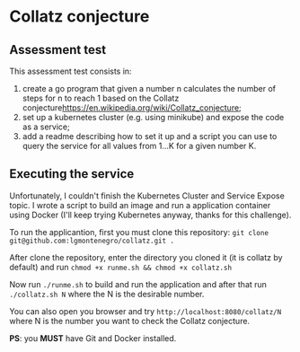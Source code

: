 # Collatz conjecture
## Assessment test

This assessment test consists in:

1. create a go program that given a number n calculates the number of steps for n to reach 1 based on the Collatz conjecture<https://en.wikipedia.org/wiki/Collatz_conjecture>; 
2. set up a kubernetes cluster (e.g. using minikube) and expose the code as a service;
3. add a readme describing how to set it up and a script you can use to query the service for all values from 1...K for a given number K.

## Executing the service

Unfortunately, I couldn't finish the Kubernetes Cluster and Service Expose topic. I wrote a script to build an image and run a application container using Docker (I'll keep trying Kubernetes anyway, thanks for this challenge).

To run the applicantion, first you must clone this repository: `git clone git@github.com:lgmontenegro/collatz.git .`

After clone the repository, enter the directory you cloned it (it is collatz by default) and run `chmod +x runme.sh && chmod +x collatz.sh`

Now run `./runme.sh` to build and run the application and after that run `./collatz.sh N` where the N is the desirable number.

You can also open you browser and try `http://localhost:8080/collatz/N` where N is the number you want to check the Collatz conjecture.

**PS**: you **MUST** have Git and Docker installed.